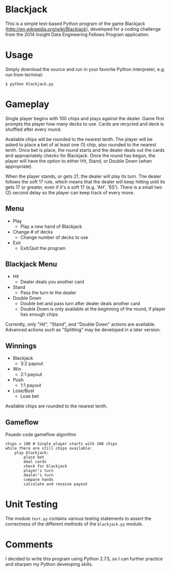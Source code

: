 Blackjack
=========

This is a simple text-based Python program of the game Blackjack (http://en.wikipedia.org/wiki/Blackjack), developed for a coding challenge from the 2014 Insight Data Engineering Fellows Program application.

# Usage
Simply download the source and run in your favorite Python interpreter, e.g. run from terminal:

`$ python blackjack.py`

# Gameplay
Single player begins with 100 chips and plays against the dealer. Game first prompts the player how many decks to use. Cards are recycled and deck is shuffled after every round.

Available chips will be rounded to the nearest tenth. The player will be asked to place a bet of at least one (1) chip, also rounded to the nearest tenth. Once bet is place, the round starts and the dealer deals out the cards and appropriately checks for Blackjack. Once the round has begun, the player will have the option to either Hit, Stand, or Double Down (when appropriate).

When the player stands, or gets 21, the dealer will play its turn. The dealer follows the soft 17 rule, which means that the dealer will keep hitting until its gets 17 or greater, even if it's a soft 17 (e.g. 'AH', '6S'). There is a small two (2) second delay so the player can keep track of every move.

## Menu
* Play
	- Play a new hand of Blackjack
* Change # of decks
	- Change number of decks to use
* Exit
	- Exit/Quit the program

## Blackjack Menu
* Hit
	- Dealer deals you another card
* Stand
	- Pass the turn to the dealer
* Double Down
	- Double bet and pass turn after dealer deals another card
	- Double Down is only available at the beginning of the round, if player has enough chips
	
Currently, only "Hit", "Stand", and "Double Down" actions are available. Advanced actions such as "Splitting" may be developed in a later version.

## Winnings
* Blackjack
	- 3:2 payout
* Win
	- 2:1 payout
* Push
	- 1:1 payout
* Lose/Bust
	- Lose bet

Available chips are rounded to the nearest tenth.

## Gameflow
Psuedo code gameflow algorithm

```
chips = 100 # Single player starts with 100 chips
while there are still chips available:
	play blackjack:
		place bet
		deal cards
		check for blackjack
		player's turn
		dealer's turn
		compare hands
		calculate and receive payout
```

# Unit Testing
The module `test.py` contains various testing statements to assert the correctness of the different methods of the `blackjack.py` module.

# Comments
I decided to write this program using Python 2.7.5, so I can further practice and sharpen my Python developing skills.